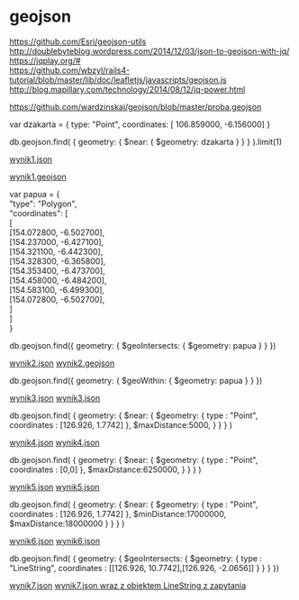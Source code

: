 geojson
=======
https://github.com/Esri/geojson-utils <br>
http://doublebyteblog.wordpress.com/2014/12/03/json-to-geojson-with-jq/ <br>
https://jqplay.org/# <br>
https://github.com/wbzyl/rails4-tutorial/blob/master/lib/doc/leafletjs/javascripts/geojson.js <br>
http://blog.mapillary.com/technology/2014/08/12/jq-power.html

https://github.com/wardzinskaj/geojson/blob/master/proba.geojson


var dzakarta = { type: "Point", coordinates: [ 106.859000, -6.156000] }

db.geojson.find( { geometry: { $near: { $geometry: dzakarta } } } ).limit(1)

[wynik1.json](https://github.com/wardzinskaj/geojson/blob/master/wynik1.json)

[wynik1.geojson](https://github.com/wardzinskaj/geojson/blob/master/near1.geojson) 

var papua = {
<br><ln>   "type": "Polygon",</ln>
<br><ln>   "coordinates": [</ln>
<br>     [
<br> [154.072800, -6.502700],
<br> [154.237000, -6.427100],
<br> [154.321100, -6.442300],
<br> [154.328300, -6.365800],
<br> [154.353400, -6.473700],
<br> [154.458000, -6.484200],
<br> [154.583100, -6.499300],
<br> [154.072800, -6.502700],
<br>     ]
<br>   ]
<br> }

db.geojson.find({ geometry: { $geoIntersects: { $geometry: papua } } })

[wynik2.json](https://github.com/wardzinskaj/geojson/blob/master/wynik2.json)
[wynik2.geojson](https://github.com/wardzinskaj/geojson/blob/master/wynik2.geojson)

db.geojson.find({ geometry: { $geoWithin: { $geometry: papua } } })

[wynik3.json](https://github.com/wardzinskaj/geojson/blob/master/wynik3.json)
[wynik3.json](https://github.com/wardzinskaj/geojson/blob/master/wynik3.geojson)

db.geojson.find( {  geometry: {   $near: {    $geometry: {     type : "Point",      coordinates : [126.926, 1.7742]    },    $maxDistance:5000,   }  } } )

[wynik4.json](https://github.com/wardzinskaj/geojson/blob/master/wynik4.json)
[wynik4.json](https://github.com/wardzinskaj/geojson/blob/master/wynik4.geojson)

db.geojson.find( {  geometry: {   $near: {    $geometry: {     type : "Point",      coordinates : [0,0]    },    $maxDistance:6250000,   }  } } )

[wynik5.json](https://github.com/wardzinskaj/geojson/blob/master/wynik5.json)
[wynik5.json](https://github.com/wardzinskaj/geojson/blob/master/wynik5.geojson)

db.geojson.find( {  geometry: {   $near: {    $geometry: {     type : "Point",      coordinates : [126.926, 1.7742]    },    $minDistance:17000000, $maxDistance:18000000   }  } } )

[wynik6.json](https://github.com/wardzinskaj/geojson/blob/master/wynik6.json)
[wynik6.json](https://github.com/wardzinskaj/geojson/blob/master/wynik6.geojson)

db.geojson.find( {   geometry: {    $geoIntersects: {     $geometry: {      type : "LineString",       coordinates : [[126.926, 10.7742],[126.926, -2.0656]]     }    }   }  })

[wynik7.json](https://github.com/wardzinskaj/geojson/blob/master/wynik7.json)
[wynik7.json wraz z obiektem LineString z zapytania](https://github.com/wardzinskaj/geojson/blob/master/wynik7.geojson)





